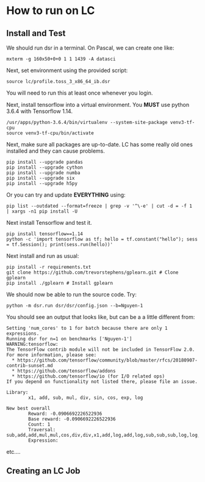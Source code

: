 # How to run on LC
## Install and Test

We should run dsr in a terminal. On Pascal, we can create one like:

	mxterm -g 160x50+0+0 1 1 1439 -A datasci

Next, set environment using the provided script:
	
	source lc/profile.toss_3_x86_64_ib.dsr

You will need to run this at least once whenever you login.

Next, install tensorflow into a virtual environment. You **MUST** use python 3.6.4 with Tensorflow 1.14.  
	
	/usr/apps/python-3.6.4/bin/virtualenv --system-site-package venv3-tf-cpu
	source venv3-tf-cpu/bin/activate
	
Next, make sure all packages are up-to-date. LC has some really old ones installed and they can cause problems.

	pip install --upgrade pandas
	pip install --upgrade cython
	pip install --upgrade numba
	pip install --upgrade six
	pip install --upgrade h5py

Or you can try and update **EVERYTHING** using:

	pip list --outdated --format=freeze | grep -v '^\-e' | cut -d = -f 1  | xargs -n1 pip install -U

Next install Tensorflow and test it.

	pip install tensorflow==1.14
	python -c 'import tensorflow as tf; hello = tf.constant("hello"); sess = tf.Session(); print(sess.run(hello))'
	
Next install and run as usual:

	pip install -r requirements.txt
	git clone https://github.com/trevorstephens/gplearn.git # Clone gplearn
	pip install ./gplearn # Install gplearn

We should now be able to run the source code. Try:

	python -m dsr.run dsr/dsr/config.json --b=Nguyen-1
	
You should see an output that looks like, but can be a a little different from:

	Setting 'num_cores' to 1 for batch because there are only 1 expressions.	
	Running dsr for n=1 on benchmarks ['Nguyen-1']
	WARNING:tensorflow:
	The TensorFlow contrib module will not be included in TensorFlow 2.0.
	For more information, please see:
	  * https://github.com/tensorflow/community/blob/master/rfcs/20180907-contrib-sunset.md
	  * https://github.com/tensorflow/addons
	  * https://github.com/tensorflow/io (for I/O related ops)
	If you depend on functionality not listed there, please file an issue.
	
	Library:
	        x1, add, sub, mul, div, sin, cos, exp, log
	
	New best overall
	        Reward: -0.0906692226522936
	        Base reward: -0.0906692226522936
	        Count: 1
	        Traversal: sub,add,add,mul,mul,cos,div,div,x1,add,log,add,log,sub,sub,sub,log,log,x1,x1,x1,x1,x1,x1,x1,x1,x1,x1,x1,x1
	        Expression:

etc....

## Creating an LC Job

